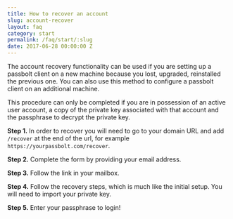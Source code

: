 ```yaml
---
title: How to recover an account
slug: account-recover
layout: faq
category: start
permalink: /faq/start/:slug
date: 2017-06-28 00:00:00 Z
---
```


The account recovery functionality can be used if you are setting up a passbolt client on a new machine
because you lost, upgraded, reinstalled the previous one. You can also use this method to configure a
passbolt client on an additional machine.

This procedure can only be completed if you are in possession of an active user account, a copy of the private
key associated with that account and the passphrase to decrypt the private key.

**Step 1.** In order to recover you will need to go to your domain URL and add `/recover` at the end of the url,
for example `https://yourpassbolt.com/recover`.

**Step 2.** Complete the form by providing your email address.

**Step 3.** Follow the link in your mailbox. 

**Step 4.** Follow the recovery steps, which is much like the initial setup. You will need to import your private key.

**Step 5.** Enter your passphrase to login!
